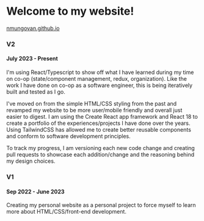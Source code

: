 # Welcome to my website!
[nmungovan.github.io](https://nmungovan.github.io/)

### V2
#### July 2023 - Present
I'm using React/Typescript to show off what I have learned during my time on co-op (state/component management, redux, organization).
Like the work I have done on co-op as a software engineer, this is being iteratively built and tested as I go.

I've moved on from the simple HTML/CSS styling from the past and revamped my website to be more user/mobile friendly and overall just easier to digest. 
I am using the Create React app framework and React 18 to create a portfolio of the experiences/projects I have done over the years. Using TailwindCSS has allowed me to create better reusable components and conform to software development principles.

To track my progress, I am versioning each new code change and creating pull requests to showcase each addition/change and the reasoning behind my design choices.

### V1
#### Sep 2022 - June 2023
Creating my personal website as a personal project to force myself to learn more about 
HTML/CSS/front-end development.